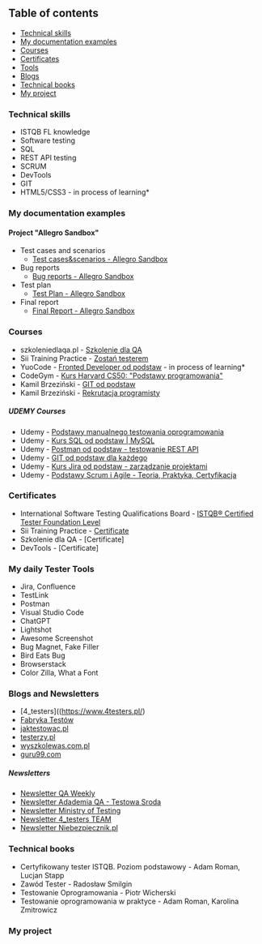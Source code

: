 ## Table of contents

- [Technical skills](#technical-skills)
- [My documentation examples](#my-documentation-examples)
- [Courses](#courses)
- [Certificates](#certificates)
- [Tools](#tools)
- [Blogs](#blogs)
- [Technical books](#technical-books)
- [My project](#my-project)

### Technical skills

- ISTQB FL knowledge
- Software testing
- SQL
- REST API testing
- SCRUM
- DevTools
- GIT
- HTML5/CSS3 - in process of learning*

### My documentation examples 
#### Project "Allegro Sandbox"

- Test cases and scenarios
  - [Test cases&scenarios - Allegro Sandbox](https://github.com/michalcecula/Portfolio/files/12428189/Test.cases.and.scenarios.xlsx)
- Bug reports
  - [Bug reports - Allegro Sandbox](https://github.com/michalcecula/Portfolio/files/12428195/Bug.reports.xlsx)
- Test plan
  - [Test Plan - Allegro Sandbox](https://github.com/michalcecula/Portfolio/files/12428201/Test.Plan.pdf)
- Final report
  - [Final Report - Allegro Sandbox](https://github.com/michalcecula/Portfolio/files/12428202/Final.summary.report.pdf)

### Courses

- szkoleniedlaqa.pl - [Szkolenie dla QA](https://szkoleniedlaqa.pl/szkolenie/)
- Sii Training Practice - [Zostań testerem](https://sii.pl/szkolenia/oferta/zostan-testerem/)
- YuoCode - [Fronted Developer od podstaw](https://youcode.pl/zostawiam-maila/) - in process of learning*
- CodeGym - [Kurs Harvard CS50: "Podstawy programowania"](https://www.youtube.com/watch?v=WOvhPzWRUAY&list=PLrMB7p7ri2mZrwILyBTNAs1YaDyieN8PR&ab_channel=CodeGym)
- Kamil Brzeziński - [GIT od podstaw](https://www.programujodpodstaw.pl/kursy/git-od-podstaw/)
- Kamil Brzeziński - [Rekrutacja programisty](https://www.programujodpodstaw.pl/kursy/rekrutacja-programisty/)
##### UDEMY Courses
- Udemy - [Podstawy manualnego testowania oprogramowania](https://www.udemy.com/course/kurs-testowania-oprogramowania/)
- Udemy - [Kurs SQL od podstaw | MySQL](https://www.udemy.com/course/kurs-sql-od-podstaw/)
- Udemy - [Postman od podstaw - testowanie REST API](https://www.udemy.com/course/postman-od-podstaw-testowanie-rest-api/)
- Udemy - [GIT od podstaw dla każdego](https://www.udemy.com/course/git-od-podstaw-dla-kazdego/)
- Udemy - [Kurs Jira od podstaw - zarządzanie projektami](https://www.udemy.com/course/kurs-jira-od-podstaw-zarzadzanie-projektami/)
- Udemy - [Podstawy Scrum i Agile - Teoria, Praktyka, Certyfikacja](https://www.udemy.com/course/scrum-podstawy-teoretyczne-praktyczne-certyfikacja/)

### Certificates

- International Software Testing Qualifications Board - [ISTQB®️ Certified Tester Foundation Level](https://github.com/michalcecula/Portfolio/files/12438580/19536_CTFL_2023_EN_Michal_Cecula.pdf)
- Sii Training Practice - [Certificate](https://github.com/michalcecula/Portfolio/files/12438543/Certyfikat_Michal.Cecula.pdf)
- Szkolenie dla QA - [Certificate]
- DevTools - [Certificate]

### My daily Tester Tools

- Jira, Confluence
- TestLink
- Postman
- Visual Studio Code
- ChatGPT
- Lightshot
- Awesome Screenshot
- Bug Magnet, Fake Filler
- Bird Eats Bug
- Browserstack
- Color Zilla, What a Font

### Blogs and Newsletters

- [4_testers]((https://www.4testers.pl/)
- [Fabryka Testów](https://fabrykatestow.pl/ciekawostki/)
- [jaktestowac.pl](https://jaktestowac.pl/)
- [testerzy.pl](https://testerzy.pl)
- [wyszkolewas.com.pl](https://www.wyszkolewas.com.pl/)
- [guru99.com](https://www.guru99.com)
##### Newsletters
- [Newsletter QA Weekly](https://szkoleniedlaqa.pl/newsletter/)
- [Newsletter Adademia QA - Testowa Sroda](https://subscribepage.com/l4q9k4)
- [Newsletter Ministry of Testing](https://www.ministryoftesting.com)
- [Newsletter 4_testers TEAM](https://www.4testers.pl/)
- [Newsletter Niebezpiecznik.pl](https://niebezpiecznik.pl)

### Technical books

- Certyfikowany tester ISTQB. Poziom podstawowy - Adam Roman, Lucjan Stapp
- Zawód Tester - Radosław Smilgin
- Testowanie Oprogramowania - Piotr Wicherski
- Testowanie oprogramowania w praktyce - Adam Roman, Karolina Zmitrowicz

### My project

